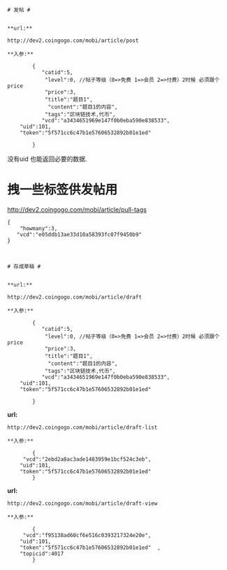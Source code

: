 	# 发帖 #
	
	
	**url:**
	
	http://dev2.coingogo.com/mobi/article/post
	
	**入参:**
	
			{
			   "catid":5,
 				"level":0, //帖子等级（0=>免费 1=>会员 2=>付费）2时候 必须跟个price
				"price":3,
			    "title":"题目1",
			     "content":"题目1的内容",
  				"tags":"区块链技术,代币",
		       "vcd":"a3434651969e147f0b0eba590e838533",
		"uid":101,
		"token":"5f571cc6c47b1e57606532892b01e1ed"
		    	
			}
	
	
没有uid 也能返回必要的数据.

# 拽一些标签供发帖用 #

http://dev2.coingogo.com/mobi/article/pull-tags

	{	
		"howmany":3, 
       "vcd":"e05ddb13ae33d10a58393fc07f9450b9"      
	}



	# 存成草稿 #
	
	
	**url:**
	
	http://dev2.coingogo.com/mobi/article/draft
	
	**入参:**
	
			{
			   "catid":5,
 				"level":0, //帖子等级（0=>免费 1=>会员 2=>付费）2时候 必须跟个price
				"price":3,
			    "title":"题目1",
			     "content":"题目1的内容",
  				"tags":"区块链技术,代币",
		       "vcd":"a3434651969e147f0b0eba590e838533",
		"uid":101,
		"token":"5f571cc6c47b1e57606532892b01e1ed"
		    	
			}



**url:**
	
	http://dev2.coingogo.com/mobi/article/draft-list
	
	**入参:**
	
			{							
		 "vcd":"2ebd2a8ac3ade1483959e1bcf524c3eb",
		"uid":101,
		"token":"5f571cc6c47b1e57606532892b01e1ed"		    	
			}


**url:**
	
	http://dev2.coingogo.com/mobi/article/draft-view
	
	**入参:**
	
			{							
		 "vcd":"f95138ad60cf6e516c0393217324e20e",
		"uid":101,
		"token":"5f571cc6c47b1e57606532892b01e1ed"	,
		"topicid":4017	    	
			}